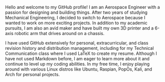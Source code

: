 Hello and welcome to my GitHub profile! I am an Aerospace Engineer with a passion for designing and building things. After two years of studying Mechanical Engineering, I decided to switch to Aerospace because I wanted to work on more exciting projects. In addition to my academic pursuits, I am also an avid maker and have built my own 3D printer and a 6-axis robotic arm that drives around on a chassis.

I have used GitHub extensively for personal, extracurricular, and class revision history and distribution management, including for my Technical Communication class where I used LaTeX to create my resume. Although I have not used Markdown before, I am eager to learn more about it and continue to level up my coding abilities. In my free time, I enjoy playing around with various Linux distros like Ubuntu, Raspian, PopOs, Kali, and Arch for personal projects.

<!--
**j1data/j1data** is a ✨ _special_ ✨ repository because its `README.md` (this file) appears on your GitHub profile.

Here are some ideas to get you started:

- 🔭 I’m currently working on ...
- 🌱 I’m currently learning ...
- 👯 I’m looking to collaborate on ...
- 🤔 I’m looking for help with ...
- 💬 Ask me about ...
- 📫 How to reach me: ...
- 😄 Pronouns: ...
- ⚡ Fun fact: ...
-->
